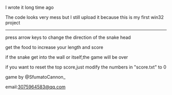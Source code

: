 I wrote it long time ago

The code looks very mess but I still upload it because this is my first win32 project

-------------------------

press arrow keys to change the direction of the snake head

get the food to increase your length and score

if the snake get into the wall or itself,the game will be over 

if you want to reset the top score,just modify the numbers in "score.txt" to 0

game by @SfumatoCannon_

email:3075964583@qq.com